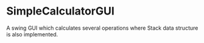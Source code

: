 # SimpleCalculatorGUI
A swing GUI which calculates several operations where Stack data structure is also implemented.
